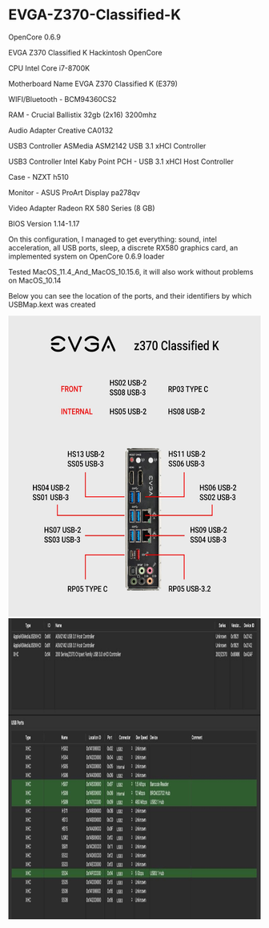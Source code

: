 # EVGA-Z370-Classified-K
OpenCore 0.6.9

EVGA Z370 Classified K Hackintosh OpenCore

CPU                   Intel Core i7-8700K

Motherboard Name  	  EVGA Z370 Classified K (E379)

WIFI/Bluetooth - BCM94360CS2

RAM - Crucial Ballistix 32gb (2x16) 3200mhz

Audio Adapter  	      Creative CA0132

USB3 Controller  	    ASMedia ASM2142 USB 3.1 xHCI Controller

USB3 Controller     	Intel Kaby Point PCH - USB 3.1 xHCI Host Controller

Case - NZXT h510

Monitor - ASUS ProArt Display pa278qv

Video Adapter       	Radeon RX 580 Series (8 GB)

BIOS Version  	      1.14-1.17


On this configuration, I managed to get everything: sound, intel acceleration, all USB ports, sleep, a discrete RX580 graphics card, an implemented system on OpenCore 0.6.9 loader

Tested MacOS_11.4_And_MacOS_10.15.6, it will also work without problems on MacOS_10.14

Below you can see the location of the ports, and their identifiers by which USBMap.kext was created

<img src="https://github.com/DmitriyyyyS/EVGA-Z370-Classified-K/blob/master/Other/USB-map.jpg" width="700" height="600"/>

<img src="https://github.com/DmitriyyyyS/EVGA-Z370-Classified-K/blob/master/Other/USB-1.jpg" width="1000" height="600"/>
